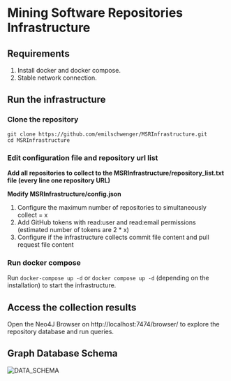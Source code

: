 # Mining Software Repositories Infrastructure
## Requirements
1. Install docker and docker compose.
2. Stable network connection.
## Run the infrastructure
### Clone the repository
```
git clone https://github.com/emilschwenger/MSRInfrastructure.git
cd MSRInfrastructure
```
### Edit configuration file and repository url list
**Add all repositories to collect to the MSRInfrastructure/repository_list.txt file (every line one repository URL)**

**Modify MSRInfrastructure/config.json**
1. Configure the maximum number of repositories to simultaneously collect = x
2. Add GitHub tokens with read:user and read:email permissions (estimated number of tokens are 2 * x)
3. Configure if the infrastructure collects commit file content and pull request file content 
### Run docker compose
Run ```docker-compose up -d``` or ```docker compose up -d``` (depending on the installation) to start the infrastructure.
## Access the collection results
Open the Neo4J Browser on http://localhost:7474/browser/ to explore the repository database and run queries.

## Graph Database Schema
![DATA_SCHEMA](https://github.com/user-attachments/assets/14e9b0aa-ceaa-4975-8817-06d0197842b7)
